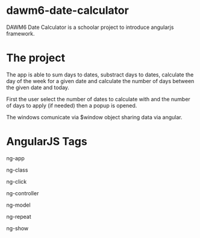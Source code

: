 # dawm6-date-calculator
DAWM6 Date Calculator is a schoolar project to introduce angularjs framework.

# The project
The app is able to sum days to dates, substract days to dates, calculate the day of the week for a given date and calculate the number of days between the given date and today.

First the user select the number of dates to calculate with and the number of days to apply (if needed) then a popup is opened. 

The windows comunicate via $window object sharing data via angular.

# AngularJS Tags

  ng-app

  ng-class

  ng-click

  ng-controller

  ng-model

  ng-repeat
  
  ng-show

